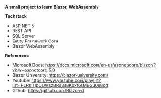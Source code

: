 **A small project to learn Blazor, WebAssembly**

**Techstack**
- ASP.NET 5
- REST API
- SQL Server
- Entity Framework Core
- Blazor WebAssembly

**References**
- Microsoft Docs: https://docs.microsoft.com/en-us/aspnet/core/blazor/?view=aspnetcore-5.0
- Blazor University: https://blazor-university.com/
- Youtube: https://www.youtube.com/playlist?list=PLRhlTlpDUWszBRs388Koxf6sMBSuOs8cd
- Github: https://github.com/Blazored

